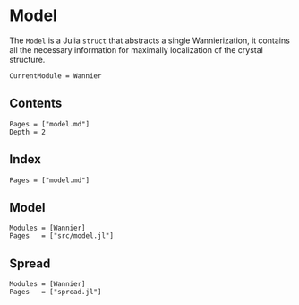 # Model

The `Model` is a Julia `struct` that abstracts a single Wannierization,
it contains all the necessary information for maximally localization of
the crystal structure.

```@meta
CurrentModule = Wannier
```

## Contents

```@contents
Pages = ["model.md"]
Depth = 2
```

## Index

```@index
Pages = ["model.md"]
```

## Model

```@autodocs
Modules = [Wannier]
Pages   = ["src/model.jl"]
```

## Spread

```@autodocs
Modules = [Wannier]
Pages   = ["spread.jl"]
```
